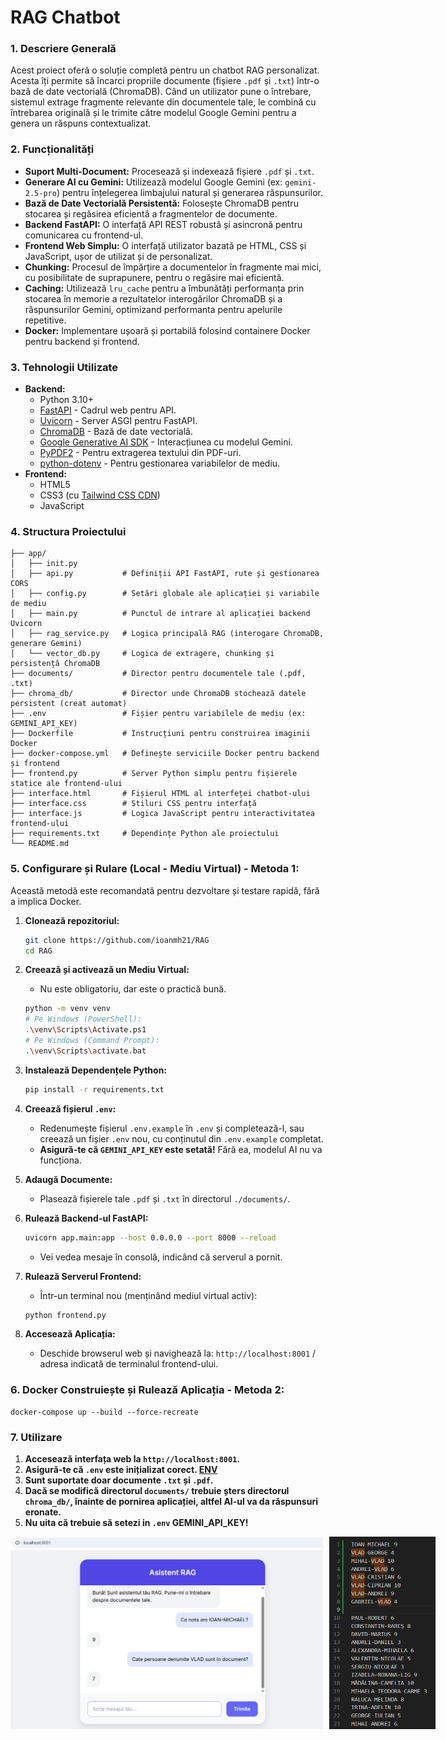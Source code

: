 # RAG Chatbot

### 1. Descriere Generală

Acest proiect oferă o soluție completă pentru un chatbot RAG personalizat. Acesta îți permite să încarci propriile documente (fișiere `.pdf` și `.txt`) într-o bază de date vectorială (ChromaDB). Când un utilizator pune o întrebare, sistemul extrage fragmente relevante din documentele tale, le combină cu întrebarea originală și le trimite către modelul Google Gemini pentru a genera un răspuns contextualizat.

### 2. Funcționalități

* **Suport Multi-Document:** Procesează și indexează fișiere `.pdf` și `.txt`.
* **Generare AI cu Gemini:** Utilizează modelul Google Gemini (ex: `gemini-2.5-pro`) pentru înțelegerea limbajului natural și generarea răspunsurilor.
* **Bază de Date Vectorială Persistentă:** Folosește ChromaDB pentru stocarea și regăsirea eficientă a fragmentelor de documente.
* **Backend FastAPI:** O interfață API REST robustă și asincronă pentru comunicarea cu frontend-ul.
* **Frontend Web Simplu:** O interfață utilizator bazată pe HTML, CSS și JavaScript, ușor de utilizat și de personalizat.
* **Chunking:** Procesul de împărțire a documentelor în fragmente mai mici, cu posibilitate de suprapunere, pentru o regăsire mai eficientă.
* **Caching:** Utilizează `lru_cache` pentru a îmbunătăți performanța prin stocarea în memorie a rezultatelor interogărilor ChromaDB și a răspunsurilor Gemini, optimizand performanta pentru apelurile repetitive.
* **Docker:** Implementare ușoară și portabilă folosind containere Docker pentru backend și frontend.

### 3. Tehnologii Utilizate

* **Backend:**
    * Python 3.10+
    * [FastAPI](https://fastapi.tiangolo.com/) - Cadrul web pentru API.
    * [Uvicorn](https://www.uvicorn.org/) - Server ASGI pentru FastAPI.
    * [ChromaDB](https://www.trychroma.com/) - Bază de date vectorială.
    * [Google Generative AI SDK](https://pypi.org/project/google-generativeai/) - Interacțiunea cu modelul Gemini.
    * [PyPDF2](https://pypi.org/project/PyPDF2/) - Pentru extragerea textului din PDF-uri.
    * [python-dotenv](https://pypi.org/project/python-dotenv/) - Pentru gestionarea variabilelor de mediu.
* **Frontend:**
    * HTML5
    * CSS3 (cu [Tailwind CSS CDN](https://tailwindcss.com/docs/installation/play-cdn))
    * JavaScript

 ### 4. Structura Proiectului

```plaintext
├── app/
│   ├── init.py
│   ├── api.py           # Definiții API FastAPI, rute și gestionarea CORS
│   ├── config.py        # Setări globale ale aplicației și variabile de mediu
│   ├── main.py          # Punctul de intrare al aplicației backend Uvicorn
│   ├── rag_service.py   # Logica principală RAG (interogare ChromaDB, generare Gemini)
│   └── vector_db.py     # Logica de extragere, chunking și persistență ChromaDB
├── documents/           # Director pentru documentele tale (.pdf, .txt)
├── chroma_db/           # Director unde ChromaDB stochează datele persistent (creat automat)
├── .env                 # Fișier pentru variabilele de mediu (ex: GEMINI_API_KEY)
├── Dockerfile           # Instrucțiuni pentru construirea imaginii Docker
├── docker-compose.yml   # Definește serviciile Docker pentru backend și frontend
├── frontend.py          # Server Python simplu pentru fișierele statice ale frontend-ului
├── interface.html       # Fișierul HTML al interfeței chatbot-ului
├── interface.css        # Stiluri CSS pentru interfață
├── interface.js         # Logica JavaScript pentru interactivitatea frontend-ului
├── requirements.txt     # Dependințe Python ale proiectului
└── README.md
```

### 5. Configurare și Rulare (Local - Mediu Virtual) - Metoda 1:

Această metodă este recomandată pentru dezvoltare și testare rapidă, fără a implica Docker.

1.  **Clonează repozitoriul:**
    ```bash
    git clone https://github.com/ioanmh21/RAG
    cd RAG
    ```

2.  **Creează și activează un Mediu Virtual:**  
    * Nu este obligatoriu, dar este o practică bună.
    ```bash
    python -m venv venv
    # Pe Windows (PowerShell):
    .\venv\Scripts\Activate.ps1
    # Pe Windows (Command Prompt):
    .\venv\Scripts\activate.bat
    ```

3.  **Instalează Dependențele Python:**
    ```bash
    pip install -r requirements.txt
    ```
<a id="env"></a>

4.  **Creează fișierul `.env`:**  
    * Redenumește fișierul `.env.example` în `.env` și completează-l, sau creează un fișier `.env` nou, cu conținutul din `.env.example` completat.
    * **Asigură-te că `GEMINI_API_KEY` este setată!** Fără ea, modelul AI nu va funcționa.

5.  **Adaugă Documente:**
    * Plasează fișierele tale `.pdf` și `.txt` în directorul `./documents/`.

6.  **Rulează Backend-ul FastAPI:**
    ```bash
    uvicorn app.main:app --host 0.0.0.0 --port 8000 --reload
    ```
    * Vei vedea mesaje în consolă, indicând că serverul a pornit.

7.  **Rulează Serverul Frontend:**
    * Într-un terminal nou (menținând mediul virtual activ):
    ```bash
    python frontend.py
    ```

8.  **Accesează Aplicația:**
    * Deschide browserul web și navighează la: `http://localhost:8001` / adresa indicată de terminalul frontend-ului.

### 6. Docker Construiește și Rulează Aplicația - Metoda 2:
    docker-compose up --build --force-recreate

### 7. Utilizare

1.  **Accesează interfața web la `http://localhost:8001`.**
2.  **Asigură-te că `.env` este inițializat corect. [ ENV](#env)**
3.  **Sunt suportate doar documente `.txt` și `.pdf`.**
4.  **Dacă se modifică directorul `documents/` trebuie șters directorul `chroma_db/`, înainte de pornirea aplicației, altfel AI-ul va da răspunsuri eronate.**
5.  **Nu uita că trebuie să setezi in `.env` GEMINI_API_KEY!**

<div style="display: flex; gap: 10px;">
  <img src="images/rag1.png" alt="rag1" width="500"/>
  <img src="images/rag2.png" alt="rag2" width="170"/>
</div>
